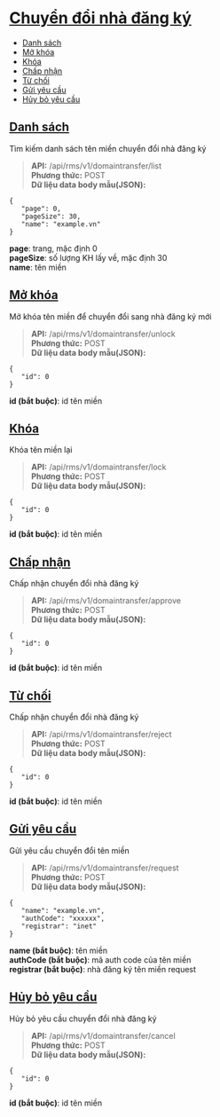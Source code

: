 # [Chuyển đổi nhà đăng ký](#domaintransfer)
* [Danh sách](#danh-sách)
* [Mở khóa](#mở-khóa)
* [Khóa](#khóa)
* [Chấp nhận](#chấp-nhận)
* [Từ chối](#từ-chối)
* [Gửi yêu cầu](#gửi-yêu-cầu)
* [Hủy bỏ yêu cầu](#hủy-bỏ-yêu-cầu)
## [Danh sách](#search)
Tìm kiếm danh sách tên miền chuyển đổi nhà đăng ký
> **API:** /api/rms/v1/domaintransfer/list  
> **Phương thức:** POST  
> **Dữ liệu data body mẫu(JSON):**   
```
{
   "page": 0,
   "pageSize": 30,
   "name": "example.vn"
}
```
**page**: trang, mặc định 0  
**pageSize**: số lượng KH lấy về, mặc định 30  
**name**: tên miền  

## [Mở khóa](#unlock)
Mở khóa tên miền để chuyển đổi sang nhà đăng ký mới
> **API:** /api/rms/v1/domaintransfer/unlock  
> **Phương thức:** POST  
> **Dữ liệu data body mẫu(JSON):**   
```
{
   "id": 0
}
```
**id (bắt buộc)**: id tên miền  

## [Khóa](#lock)
Khóa tên miền lại
> **API:** /api/rms/v1/domaintransfer/lock  
> **Phương thức:** POST  
> **Dữ liệu data body mẫu(JSON):**   
```
{
   "id": 0
}
```
**id (bắt buộc)**: id tên miền  

## [Chấp nhận](#approve)
Chấp nhận chuyển đổi nhà đăng ký
> **API:** /api/rms/v1/domaintransfer/approve  
> **Phương thức:** POST  
> **Dữ liệu data body mẫu(JSON):**   
```
{
   "id": 0
}
```
**id (bắt buộc)**: id tên miền  

## [Từ chối](#reject)
Chấp nhận chuyển đổi nhà đăng ký
> **API:** /api/rms/v1/domaintransfer/reject  
> **Phương thức:** POST  
> **Dữ liệu data body mẫu(JSON):**   
```
{
   "id": 0
}
```
**id (bắt buộc)**: id tên miền  

## [Gửi yêu cầu](#request)
Gửi yêu cầu chuyển đổi tên miền
> **API:** /api/rms/v1/domaintransfer/request  
> **Phương thức:** POST  
> **Dữ liệu data body mẫu(JSON):**   
```
{
   "name": "example.vn",
   "authCode": "xxxxxx",
   "registrar": "inet"
}
```
**name (bắt buộc)**: tên miền  
**authCode (bắt buộc)**: mã auth code của tên miền  
**registrar (bắt buộc)**: nhà đăng ký tên miền request

## [Hủy bỏ yêu cầu](#cancel)
Hủy bỏ yêu cầu chuyển đổi nhà đăng ký
> **API:** /api/rms/v1/domaintransfer/cancel  
> **Phương thức:** POST  
> **Dữ liệu data body mẫu(JSON):**   
```
{
   "id": 0
}
```
**id (bắt buộc)**: id tên miền  
